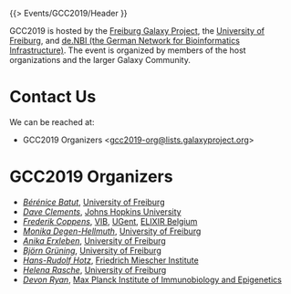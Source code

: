 {{> Events/GCC2019/Header }}

GCC2019 is hosted by the [Freiburg Galaxy Project](http://www.bioinf.uni-freiburg.de/Galaxy/), the [University of Freiburg](http://www.uni-freiburg.de/), and [de.NBI (the German Network for Bioinformatics Infrastructure)](https://www.denbi.de/).  The event is organized by members of the host organizations and the larger Galaxy Community.

# Contact Us

We can be reached at:

* GCC2019 Organizers &lt;gcc2019-org@lists.galaxyproject.org&gt;

# GCC2019 Organizers

* *[Bérénice Batut](http://research.bebatut.fr/)*, [University of Freiburg](https://www.uni-freiburg.de/)
* *[Dave Clements](/src/people/dave-clements/index.md)*, [Johns Hopkins University](https://jhu.edu/)
* *[Frederik Coppens](https://www.psb.ugent.be/lab-members-and-alumni-frcop)*, [VIB](https://www.psb.ugent.be/), [UGent](https://www.ugent.be), [ELIXIR Belgium](https://www.elixir-belgium.org)
* *[Monika Degen-Hellmuth](https://portal.uni-freiburg.de/iif/institut/Personen/direktor/sekretariat)*, [University of Freiburg](https://www.uni-freiburg.de/)
* *[Anika Erxleben](https://github.com/erxleben)*, [University of Freiburg](https://www.uni-freiburg.de/)
* *[Björn Grüning](/src/people/bjoern-gruening/index.md)*, [University of Freiburg](https://www.uni-freiburg.de/)
* *[Hans-Rudolf Hotz](/src/people/hansrudolf-hotz/index.md)*, [Friedrich Miescher Institute](http://www.fmi.ch/)
* *[Helena Rasche](/src/people/helena-rasche/index.md)*, [University of Freiburg](https://www.uni-freiburg.de/)
* *[Devon Ryan](https://www.researchgate.net/profile/Devon_Ryan)*, [Max Planck Institute of Immunobiology and Epigenetics](https://www.ie-freiburg.mpg.de/)
